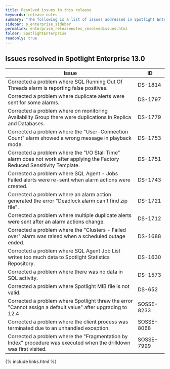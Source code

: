 ```yaml
---
title: Resolved issues in this release
keywords: release notes
summary: "The following is a list of issues addressed in Spotlight Enterprise 13.0"
sidebar: p_enterprise_sidebar
permalink: enterprise_releasenotes_resolvedissues.html
folder: SpotlightEnterprise
readonly: true
---
```




## Issues resolved in Spotlight Enterprise 13.0

Issue | ID
------|---
Corrected a problem where SQL Running Out Of Threads alarm is reporting false positives. | DS-1814
Corrected a problem where duplicate alerts were sent for some alarms. | DS-1797
Corrected a problem where on monitoring Availability Group there were duplications in Replica and Databases. | DS-1779
Corrected a problem where the "User-Connection Count" alarm showed a wrong message in playback mode. | DS-1753
Corrected a problem where the "I/O Stall Time" alarm does not work after applying the Factory Reduced Sensitivity Template. | DS-1751 
Corrected a problem where SQL Agent - Jobs Failed alerts were re-sent when alarm actions were created. | DS-1743
Corrected a problem where an alarm action generated the error "Deadlock alarm can't find zip file". | DS-1721
Corrected a problem where multiple duplicate alerts were sent after an alarm actions change. | DS-1712
Corrected a problem where the "Clusters - Failed over" alarm was raised when a scheduled outage ended. | DS-1688
Corrected a problem where SQL Agent Job List writes too much data to Spotlight Statistics Repository. | DS-1630
Corrected a problem where there was no data in SQL activity. | DS-1573
Corrected a problem where Spotlight MIB file is not valid. | DS-652
Corrected a problem where Spotlight threw the error "Cannot assign a default value" after upgrading to 12.4 | SOSSE-8233
Corrected a problem where the client process was terminated due to an unhandled exception. | SOSSE-8068
Corrected a problem where the "Fragmentation by Index" procedure was executed when the drilldown was first visited. | SOSSE-7999


{% include links.html %}
